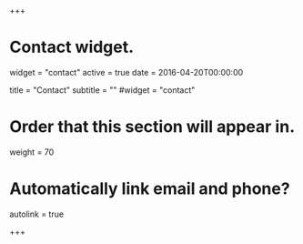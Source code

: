 +++
# Contact widget.
widget = "contact"
active = true
date = 2016-04-20T00:00:00

title = "Contact"
subtitle = ""
#widget = "contact"

# Order that this section will appear in.
weight = 70

# Automatically link email and phone?
autolink = true

+++

